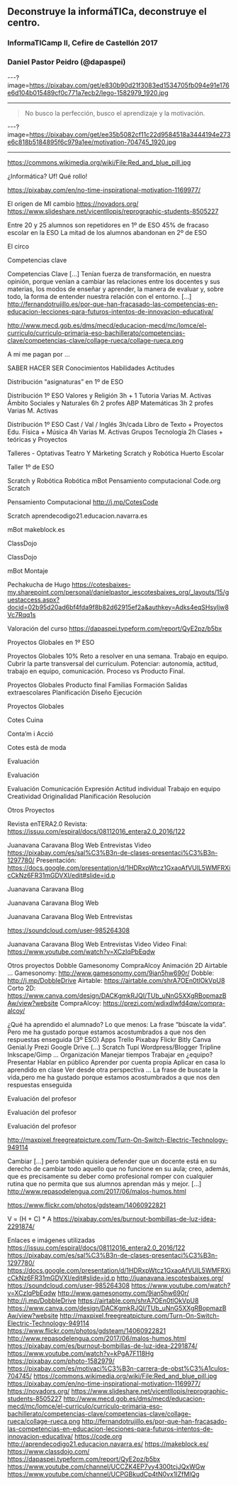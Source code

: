 ## Deconstruye la informáTICa, deconstruye el centro.

### InformaTICamp II, Cefire de Castellón 2017

### Daniel Pastor Peidro (@dapaspei)

---?image=https://pixabay.com/get/e830b90d21f3083ed1534705fb094e91e176e6d104b015489cf0c771a7ecb2/lego-1582979_1920.jpg

---

> No busco la perfección, busco el aprendizaje y la motivación.

---?image=https://pixabay.com/get/ee35b5082cf11c22d9584518a3444194e273e6c818b5184895f6c979a1ee/motivation-704745_1920.jpg

---

https://commons.wikimedia.org/wiki/File:Red_and_blue_pill.jpg


¿Informática?
Uf! Qué rollo!

https://pixabay.com/en/no-time-inspirational-motivation-1169977/


El origen de MI cambio
https://novadors.org/
https://www.slideshare.net/vicentllopis/reprographic-students-8505227


Entre 20 y 25 alumnos son repetidores en 1º de ESO
45% 
de fracaso escolar en la ESO
La mitad de los alumnos abandonan en 2º de ESO

El circo

Competencias clave

Competencias 
Clave
[...] Tenían fuerza de transformación, en nuestra opinión, porque venían a cambiar las relaciones entre los docentes y sus materias, los modos de enseñar y aprender, la manera de evaluar y, sobre todo, la forma de entender nuestra relación con el entorno. [...]
http://fernandotrujillo.es/por-que-han-fracasado-las-competencias-en-educacion-lecciones-para-futuros-intentos-de-innovacion-educativa/

http://www.mecd.gob.es/dms/mecd/educacion-mecd/mc/lomce/el-curriculo/curriculo-primaria-eso-bachillerato/competencias-clave/competencias-clave/collage-rueca/collage-rueca.png


A mi me pagan por ...

SABER
HACER
SER
Conocimientos
Habilidades
Actitudes

Distribución “asignaturas” en 
1º de ESO

Distribución 1º ESO
Valores y Religión
3h + 1 Tutoria
Varias M. Activas
Ámbito Sociales y Naturales
6h
2 profes
ABP
Matemáticas
3h
2 profes
Varias M. Activas

Distribución 1º ESO
Cast / Val / Inglés
3h/cada
Libro de Texto + Proyectos
Edu. Física + Música
4h
Varias M. Activas
Grupos
Tecnología
2h
Clases + teóricas y Proyectos

Talleres - Optativas
Teatro
Y 
Márketing
Scratch y Robótica
Huerto Escolar

Taller
1º de ESO

Scratch y Robótica
Robótica
mBot
Pensamiento computacional 
Code.org
Scratch

Pensamiento Computacional
http://j.mp/CotesCode


Scratch
aprendecodigo21.educacion.navarra.es

mBot
makeblock.es

ClassDojo


ClassDojo




mBot
Montaje



Pechakucha de Hugo
https://cotesbaixes-my.sharepoint.com/personal/danielpastor_iescotesbaixes_org/_layouts/15/guestaccess.aspx?docid=02b95d20ad6bf4fda9f8b82d62915ef2a&authkey=Adks4eqSHsyljw8Vc7Rqq1s


Valoración del curso
https://dapaspei.typeform.com/report/QyE2pz/b5bx


Proyectos Globales en 1º ESO

Proyectos Globales
10%
Reto a resolver en una semana.
Trabajo en equipo.
Cubrir la parte transversal del currículum.
Potenciar: autonomía, actitud, trabajo en equipo, comunicación.
Proceso vs Producto Final.

Proyectos Globales
Producto final
Familias
Formación
Salidas extraescolares
Planificación
Diseño
Ejecución

Proyectos Globales

Cotes Cuina

Conta’m i Acció

Cotes està de moda

Evaluación

Evaluación

Evaluación
Comunicación 
Expresión
Actitud individual
Trabajo en equipo
Creatividad
Originalidad
Planificación 
Resolución

Otros Proyectos

Revista
enTERA2.0
Revista: https://issuu.com/espiral/docs/08112016_entera2.0_2016/122


Juanavana
Caravana
Blog
Web
Entrevistas
Video
https://pixabay.com/es/sal%C3%B3n-de-clases-presentaci%C3%B3n-1297780/
Presentación: https://docs.google.com/presentation/d/1HDRxpWtcz1GxaoAfVUlL5WMFRXicCkNz6FR31mGDVXI/edit#slide=id.p


Juanavana
Caravana
Blog





Juanavana
Caravana
Blog
Web




Juanavana
Caravana
Blog
Web
Entrevistas

https://soundcloud.com/user-985264308



Juanavana
Caravana
Blog
Web
Entrevistas
Video
Video Final: https://www.youtube.com/watch?v=XCzIqPbEqdw



Otros
proyectos
Dobble
Gamesonomy
CompraAlcoy
Animación 2D
Airtable
...
Gamesonomy: http://www.gamesonomy.com/9ian5hw690r/
Dobble: http://j.mp/DobbleDrive
Airtable: https://airtable.com/shrA7OEn0tlOkVpU8
Corto 2D: https://www.canva.com/design/DACKgmkRJQI/TUb_uNnG5XXgRBopmazBAw/view?website
CompraAlcoy: https://prezi.com/wdixdlwfd4qw/compra-alcoy/




¿Qué ha aprendido el alumnado?
Lo que menos: 
La frase “búscate la vida”. Pero me ha gustado porque estamos acostumbrados a que nos den respuestas enseguida (3º ESO)
Apps
Trello
Pixabay
Flickr
Bitly
Canva
Genial.ly
Prezi
Google Drive (...)
Scratch
Tupí
Wordpress/Blogger
Tripline
Inkscape/Gimp
...
Organización
Manejar tiempos
Trabajar en ¿equipo?
Presentar
Hablar en público
Aprender por cuenta propia
Aplicar en casa lo aprendido en clase
Ver desde otra perspectiva
...
La frase de buscate la vida,pero me ha gustado porque estamos acostumbrados a que nos den respuestas enseguida

Evaluación del profesor

Evaluación del profesor

Evaluación del profesor

http://maxpixel.freegreatpicture.com/Turn-On-Switch-Electric-Technology-949114


Cambiar
[...] pero también quisiera defender que un docente está en su derecho de cambiar todo aquello que no funcione en su aula; creo, además, que es precisamente su deber como profesional romper con cualquier rutina que no permita que sus alumnos aprendan más y mejor. [...]
http://www.repasodelengua.com/2017/06/malos-humos.html


https://www.flickr.com/photos/gdsteam/14060922821


V = (H + C) * A
https://pixabay.com/es/burnout-bombillas-de-luz-idea-2291874/



Enlaces e imágenes utilizadas
https://issuu.com/espiral/docs/08112016_entera2.0_2016/122
https://pixabay.com/es/sal%C3%B3n-de-clases-presentaci%C3%B3n-1297780/
https://docs.google.com/presentation/d/1HDRxpWtcz1GxaoAfVUlL5WMFRXicCkNz6FR31mGDVXI/edit#slide=id.p
http://juanavana.iescotesbaixes.org/
https://soundcloud.com/user-985264308
https://www.youtube.com/watch?v=XCzIqPbEqdw
http://www.gamesonomy.com/9ian5hw690r/
http://j.mp/DobbleDrive
https://airtable.com/shrA7OEn0tlOkVpU8
https://www.canva.com/design/DACKgmkRJQI/TUb_uNnG5XXgRBopmazBAw/view?website
http://maxpixel.freegreatpicture.com/Turn-On-Switch-Electric-Technology-949114
https://www.flickr.com/photos/gdsteam/14060922821
http://www.repasodelengua.com/2017/06/malos-humos.html
https://pixabay.com/es/burnout-bombillas-de-luz-idea-2291874/
https://www.youtube.com/watch?v=kPgA7F118Hg
https://pixabay.com/photo-1582979/
https://pixabay.com/es/motivaci%C3%B3n-carrera-de-obst%C3%A1culos-704745/
https://commons.wikimedia.org/wiki/File:Red_and_blue_pill.jpg
https://pixabay.com/en/no-time-inspirational-motivation-1169977/
https://novadors.org/
https://www.slideshare.net/vicentllopis/reprographic-students-8505227
http://www.mecd.gob.es/dms/mecd/educacion-mecd/mc/lomce/el-curriculo/curriculo-primaria-eso-bachillerato/competencias-clave/competencias-clave/collage-rueca/collage-rueca.png
http://fernandotrujillo.es/por-que-han-fracasado-las-competencias-en-educacion-lecciones-para-futuros-intentos-de-innovacion-educativa/
https://code.org
http://aprendecodigo21.educacion.navarra.es/
https://makeblock.es/
https://www.classdojo.com/
https://dapaspei.typeform.com/report/QyE2pz/b5bx
https://www.youtube.com/channel/UCCZK4EP7vy4300tcjJQxWGw
https://www.youtube.com/channel/UCPGBkudCp4tN0vx1IZfMlQg
